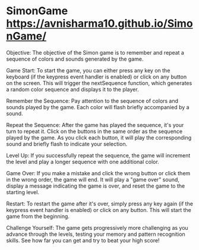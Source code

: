 # SimonGame  https://avnisharma10.github.io/SimonGame/

Objective: The objective of the Simon game is to remember and repeat a sequence of colors and sounds generated by the game.

Game Start: To start the game, you can either press any key on the keyboard (if the keypress event handler is enabled) or click on any button on the screen. This will trigger the nextSequence function, which generates a random color sequence and displays it to the player.

Remember the Sequence: Pay attention to the sequence of colors and sounds played by the game. Each color will flash briefly accompanied by a sound.

Repeat the Sequence: After the game has played the sequence, it's your turn to repeat it. Click on the buttons in the same order as the sequence played by the game. As you click each button, it will play the corresponding sound and briefly flash to indicate your selection.

Level Up: If you successfully repeat the sequence, the game will increment the level and play a longer sequence with one additional color.

Game Over: If you make a mistake and click the wrong button or click them in the wrong order, the game will end. It will play a "game over" sound, display a message indicating the game is over, and reset the game to the starting level.

Restart: To restart the game after it's over, simply press any key again (if the keypress event handler is enabled) or click on any button. This will start the game from the beginning.

Challenge Yourself: The game gets progressively more challenging as you advance through the levels, testing your memory and pattern recognition skills. See how far you can get and try to beat your high score!
